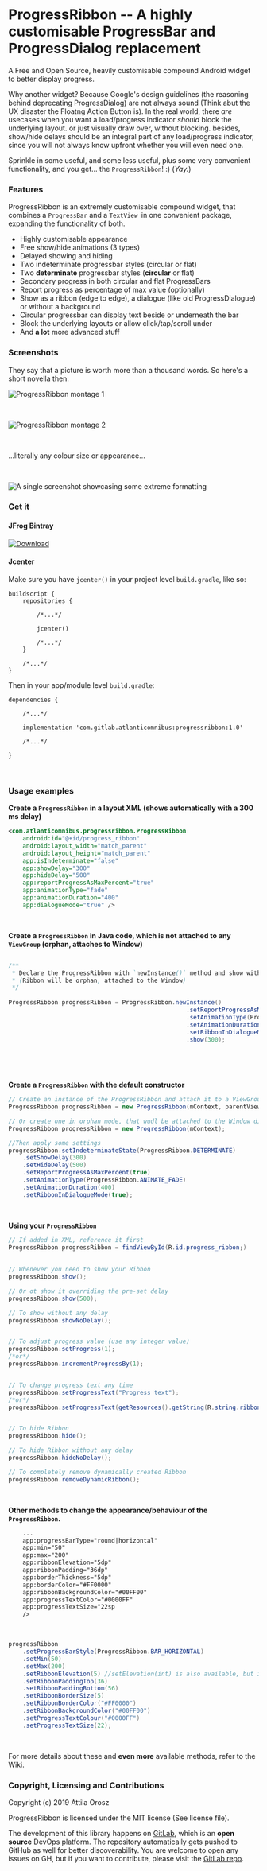# ProgressRibbon -- A highly customisable ProgressBar and ProgressDialog replacement

A Free and Open Source, heavily customisable compound Android widget to better display progress.

Why another widget? Because Google's design guidelines (the reasoning behind deprecating ProgressDialog) are not always sound (Think abut the UX disaster the Floatng Action Button is).
In the real world, there *are* usecases when you want a load/progress indicator *should* block the underlying layout. or just visually draw over, without blocking. besides, show/hide delays should 
be an integral part of any load/progress indicator, since you will not always know upfront whether you will even need one.

Sprinkle in some useful, and some less useful, plus some very convenient functionality, and you get... the `ProgressRibbon`! :) (*Yay.*) 


### Features

ProgressRibbon is an extremely customisable compound widget, that combines a `ProgressBar` and a `TextView `in one convenient package, expanding the functionality of both.

- Highly customisable appearance
- Free show/hide animations (3 types)
- Delayed showing and hiding
- Two indeterminate progressbar styles (circular or flat)
- Two **determinate** progressbar styles (**circular** or flat)
- Secondary progress in both circular and flat ProgressBars
- Report progress as percentage of max value (optionally)
- Show as a ribbon (edge to edge), a dialogue (like old ProgressDialogue) or without a background
- Circular progressbar can display text beside or underneath the bar
- Block the underlying layouts or allow click/tap/scroll under
- And **a lot** more advanced stuff

### Screenshots

They say that a picture is worth more than a thousand words. So here's a short novella then:

![ProgressRibbon montage 1](./Screenshots/screenshot1.png)

<br />

![ProgressRibbon montage 2](./Screenshots/screenshot2.png)

<br />

...literally any colour size or appearance...

<br />

![A single screenshot showcasing some extreme formatting](./Screenshots/screenshot3.png)



### Get it

#### JFrog Bintray

[ ![Download](https://api.bintray.com/packages/atlantic-omnibus/androidosslibs/progressribbon/images/download.svg) ](https://bintray.com/atlantic-omnibus/androidosslibs/progressribbon/_latestVersion)

#### Jcenter

Make sure you have `jcenter()` in your project level `build.gradle`, like so:

```Gradle
buildscript {
    repositories {
    
        /*...*/
        
        jcenter()
        
        /*...*/
    }
    
    /*...*/
} 
``` 

Then in your app/module level `build.gradle`:
    
```Gradle
dependencies {

    /*...*/
    
    implementation 'com.gitlab.atlanticomnibus:progressribbon:1.0'
    
    /*...*/
     
} 
```

<br />

### Usage examples

**Create a `ProgressRibbon` in a layout XML (shows automatically with a 300 ms delay)** 

```XML
<com.atlanticomnibus.progressribbon.ProgressRibbon
    android:id="@+id/progress_ribbon"
    android:layout_width="match_parent"
    android:layout_height="match_parent"
    app:isIndeterminate="false"
    app:showDelay="300"
    app:hideDelay="500"
    app:reportProgressAsMaxPercent="true"
    app:animationType="fade"
    app:animationDuration="400"
    app:dialogueMode="true" />
```
<br />

**Create a `ProgressRibbon` in Java code, which is not attached to any `ViewGroup` (orphan, attaches to Window)**


```Java

/**
 * Declare the ProgressRibbon with `newInstance()` method and show with a 300 millicsecnd delay
 * (Ribbon will be orphan, attached to the Window)
 */
 
ProgressRibbon progressRibbon = ProgressRibbon.newInstance()
                                                  .setReportProgressAsMaxPercent(true)
                                                  .setAnimationType(ProgressRibbon.ANIMATE_FADE)
                                                  .setAnimationDuration(400)
                                                  .setRibbonInDialogueMode(true)
                                                  .show(300);
              
              
```

<br />

**Create a `ProgressRibbon` with the default constructor** 

```Java              
// Create an instance of the ProgressRibbon and attach it to a ViewGroup in your layout
ProgressRibbon progressRibbon = new ProgressRibbon(mContext, parentViewGroup);

// Or create one in orphan mode, that wudl be attached to the Window directly
ProgressRibbon progressRibbon = new ProgressRibbon(mContext);

//Then apply some settings
progressRibbon.setIndeterminateState(ProgressRibbon.DETERMINATE)
    .setShowDelay(300)
    .setHideDelay(500)
    .setReportProgressAsMaxPercent(true)
    .setAnimationType(ProgressRibbon.ANIMATE_FADE)
    .setAnimationDuration(400)
    .setRibbonInDialogueMode(true);
```

<br />

**Using your `ProgressRibbon`**

```Java  
// If added in XML, reference it first
ProgressRibbon progressRibbon = findViewById(R.id.progress_ribbon;) 
 
 
// Whenever you need to show your Ribbon
progressRibbon.show();

// Or ot show it overriding the pre-set delay
progressRibbon.show(500);

// To show without any delay
progressRibbon.showNoDelay();


// To adjust progress value (use any integer value)
progressRibbon.setProgress(1);
/*or*/
progressRibbon.incrementProgressBy(1);


// To change progress text any time
progressRibbon.setProgressText("Progress text");
/*or*/
progressRibbon.setProgressText(getResources().getString(R.string.ribbon_string);


// To hide Ribbon
progressRibbon.hide();

// To hide Ribbon without any delay
progressRibbon.hideNoDelay();

// To completely remove dynamically created Ribbon
progressRibbon.removeDynamicRibbon();
```

<br />

**Other methods to change the appearance/behaviour of the `ProgressRibbon`.**

```XML
    ...
    app:progressBarType="round|horizontal"
    app:min="50"
    app:max="200"
    app:ribbonElevation="5dp"
    app:ribbonPadding="36dp"
    app:borderThickness="5dp"
    app:borderColor="#FF0000"
    app:ribbonBackgroundColor="#00FF00"
    app:progressTextColor="#0000FF"
    app:progressTextSize="22sp
    />
```

<br />

```Java
progressRibbon
    .setProgressBarStyle(ProgressRibbon.BAR_HORIZONTAL)
    .setMin(50)
    .setMax(200)
    .setRibbonElevation(5) //setElevation(int) is also available, but it is not chainable
    .setRibbonPaddingTop(36)
    .setRibbonPaddingBottom(56)
    .setRibbonBorderSize(5)
    .setRibbonBorderColor("#FF0000")
    .setRibbonBackgroundColor("#00FF00")
    .setProgressTextColour("#0000FF")
    .setProgressTextSize(22);
```
<br />

For more details about these and **even more** available methods, refer to the Wiki.

### Copyright, Licensing and Contributions

Copyright (c) 2019 Attila Orosz

ProgressRibbon is licensed under the MIT license (See license file).

The development of this library happens on [GitLab](https://gitlab.com/atlantic_omnibus/open-source/progress-ribbon), which is an **open source** DevOps platform. The repository automatically gets pushed to GitHub as well for better discoverability. You are welcome to open any issues on GH, but if you want to contribute, please visit the [GitLab repo](https://gitlab.com/atlantic_omnibus/open-source/progress-ribbon).
